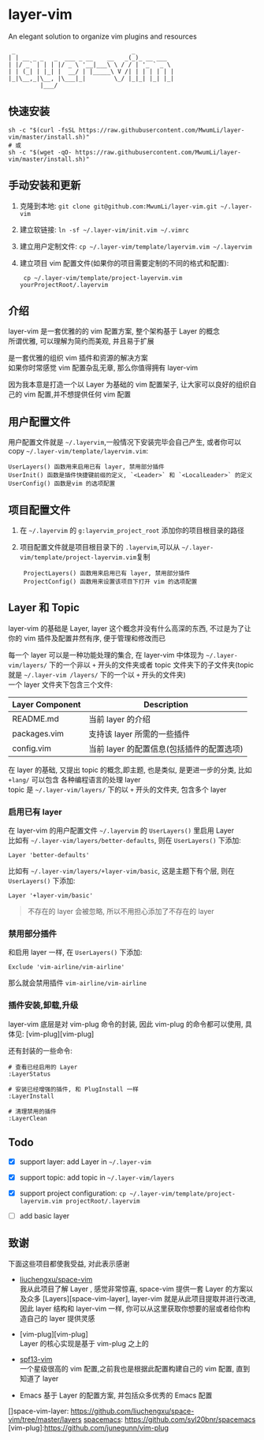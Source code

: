 # layer-vim
An elegant solution to organize vim plugins and resources  

	 _                                 _
	| | __ _ _   _  ___ _ __    __   _(_)_ __ ___
	| |/ _` | | | |/ _ \ '__|___\ \ / / | '_ ` _ \
	| | (_| | |_| |  __/ | |_____\ V /| | | | | | |
	|_|\__,_|\__, |\___|_|        \_/ |_|_| |_| |_|
			 |___/

## 快速安装

    sh -c "$(curl -fsSL https://raw.githubusercontent.com/MwumLi/layer-vim/master/install.sh)"
    # 或
    sh -c "$(wget -qO- https://raw.githubusercontent.com/MwumLi/layer-vim/master/install.sh)"

## 手动安装和更新

1. 克隆到本地: `git clone git@github.com:MwumLi/layer-vim.git ~/.layer-vim`  
2. 建立软链接: `ln -sf ~/.layer-vim/init.vim ~/.vimrc`
3. 建立用户定制文件: `cp ~/.layer-vim/template/layervim.vim ~/.layervim`  
4. 建立项目 vim 配置文件(如果你的项目需要定制的不同的格式和配置):  

        cp ~/.layer-vim/template/project-layervim.vim yourProjectRoot/.layervim

## 介绍

layer-vim 是一套优雅的的 vim 配置方案, 整个架构基于 Layer 的概念  
所谓优雅, 可以理解为简约而美观, 并且易于扩展  

是一套优雅的组织 vim 插件和资源的解决方案  
如果你时常感觉 vim 配置杂乱无章, 那么你值得拥有 layer-vim  

因为我本意是打造一个以 Layer 为基础的 vim 配置架子, 让大家可以良好的组织自己的 vim 配置,并不想提供任何 vim 配置  

## 用户配置文件

用户配置文件就是 `~/.layervim`,一般情况下安装完毕会自己产生, 或者你可以 copy `~/.layer-vim/template/layervim.vim`:  

    UserLayers() 函数用来启用已有 layer, 禁用部分插件
    UserInit() 函数是插件快捷键前缀的定义, `<Leader>` 和 `<LocalLeader>` 的定义
    UserConfig() 函数是vim 的选项配置

## 项目配置文件

1. 在 `~/.layervim` 的 `g:layervim_project_root` 添加你的项目根目录的路径  
2. 项目配置文件就是项目根目录下的 `.layervim`,可以从 `~/.layer-vim/template/project-layervim.vim`复制  

        ProjectLayers() 函数用来启用已有 layer, 禁用部分插件
        ProjectConfig() 函数用来设置该项目下打开 vim 的选项配置

## Layer 和 Topic

layer-vim 的基础是 Layer, layer 这个概念并没有什么高深的东西, 不过是为了让你的 vim 插件及配置井然有序, 便于管理和修改而已  

每一个 layer 可以是一种功能处理的集合, 在 layer-vim 中体现为 `~/.layer-vim/layers/` 下的一个非以 `+` 开头的文件夹或者 topic 文件夹下的子文件夹(topic 就是 `~/.layer-vim /layers/` 下的一个以 `+` 开头的文件夹)  
一个 layer 文件夹下包含三个文件:  

| Layer Component | Description |
| --------------- | ----------- |
| README.md | 当前 layer 的介绍 |
| packages.vim |  支持该 layer 所需的一些插件 |
| config.vim | 当前 layer 的配置信息(包括插件的配置选项)|

在 layer 的基础, 又提出 topic 的概念,即主题, 也是类似, 是更进一步的分类, 比如 `+lang/` 可以包含
各种编程语言的处理 layer  
topic 是 `~/.layer-vim/layers/` 下的以 `+` 开头的文件夹, 包含多个 layer  

### 启用已有 layer

在 layer-vim 的用户配置文件 `~/.layervim` 的 `UserLayers()` 里启用 Layer  
比如有 `~/.layer-vim/layers/better-defaults`, 则在 `UserLayers()` 下添加:  

    Layer 'better-defaults'

比如有 `~/.layer-vim/layers/+layer-vim/basic`, 这是主题下有个层, 则在 `UserLayers()` 下添加:  

    Layer '+layer-vim/basic'


> 不存在的 layer 会被忽略, 所以不用担心添加了不存在的 layer

### 禁用部分插件

和启用 layer 一样, 在 `UserLayers()` 下添加:  

    Exclude 'vim-airline/vim-airline'

那么就会禁用插件 `vim-airline/vim-airline`  

### 插件安装,卸载,升级

layer-vim 底层是对  vim-plug 命令的封装, 因此 vim-plug 的命令都可以使用, 具体见: [vim-plug][vim-plug]  

还有封装的一些命令:  

    # 查看已经启用的 Layer
    :LayerStatus

    # 安装已经增强的插件, 和 PlugInstall 一样
    :LayerInstall

    # 清理禁用的插件
    :LayerClean

## Todo

-[x] support layer: add Layer in `~/.layer-vim`  
-[x] support topic: add topic in `~/.layer-vim/layers`  
-[x] support project configuration: `cp ~/.layer-vim/template/project-layervim.vim projectRoot/.layervim`  
-[ ] add basic layer  


## 致谢

下面这些项目都使我受益, 对此表示感谢  

* [liuchengxu/space-vim][liuchengxu/space-vim]  
  我从此项目了解 Layer , 感觉非常惊喜, space-vim 提供一套 Layer 的方案以及众多 [Layers][space-vim-layer], layer-vim 就是从此项目提取并进行改进, 因此 layer 结构和 layer-vim 一样, 你可以从这里获取你想要的层或者给你构造自己的 layer 提供灵感  

* [vim-plug][vim-plug]  
  Layer 的核心实现是基于 vim-plug 之上的  

* [spf13-vim](https://github.com/spf13/spf13-vim)  
   一个星级很高的 vim 配置,之前我也是根据此配置构建自己的 vim 配置, 直到知道了 layer  

* [spacemacs]: https://github.com/syl20bnr/spacemacs  
  Emacs 基于 Layer 的配置方案, 并包括众多优秀的 Emacs 配置  

[liuchengxu/space-vim]:  https://github.com/liuchengxu/space-vim
[]space-vim-layer: https://github.com/liuchengxu/space-vim/tree/master/layers
[spacemacs]: https://github.com/syl20bnr/spacemacs
[vim-plug]:https://github.com/junegunn/vim-plug
